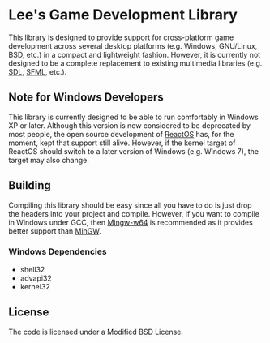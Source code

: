 # Lee's Game Development Library #

This library is designed to provide support for cross-platform game development across several desktop platforms (e.g. Windows, GNU/Linux, BSD, etc.) in a compact and lightweight fashion. However, it is currently not designed to be a complete replacement to existing multimedia libraries (e.g. [SDL](https://www.libsdl.org/), [SFML](https://www.sfml-dev.org/), etc.).

## Note for Windows Developers ##

This library is currently designed to be able to run comfortably in Windows XP or later. Although this version is now considered to be deprecated by most people, the open source development of [ReactOS](http://reactos.org/) has, for the moment, kept that support still alive. However, if the kernel target of ReactOS should switch to a later version of Windows (e.g. Windows 7), the target may also change.

## Building ##

Compiling this library should be easy since all you have to do is just drop the headers into your project and compile. However, if you want to compile in Windows under GCC, then [Mingw-w64](https://mingw-w64.org/) is recommended as it provides better support than [MinGW](https://osdn.net/projects/mingw/). 

### Windows Dependencies ###

* shell32
* advapi32
* kernel32

## License ##

The code is licensed under a Modified BSD License.